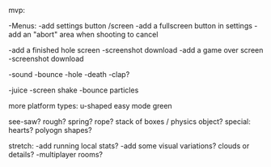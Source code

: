 
mvp:

-Menus:
  -add settings button /screen 
    -add a fullscreen button in settings
    -add an "abort" area when shooting to cancel



  -add a finished hole screen
    -screenshot download
  -add a game over screen
    -screenshot download



-sound
  -bounce
  -hole 
  -death
  -clap?
  
-juice
  -screen shake
  -bounce particles

  
more platform types:
  u-shaped
  easy mode green

  see-saw?
  rough?
  spring?
  rope?
  stack of boxes / physics object?
  special: hearts?  polyogn shapes?

  
stretch:
-add running local stats?
-add some visual variations? clouds or details?
-multiplayer rooms?